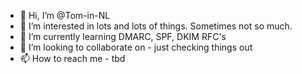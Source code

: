 - 👋 Hi, I’m @Tom-in-NL
- 👀 I’m interested in lots and lots of things. Sometimes not so much.
- 🌱 I’m currently learning DMARC, SPF, DKIM RFC's
- 💞️ I’m looking to collaborate on - just checking things out
- 📫 How to reach me - tbd

<!---
Tom-in-NL/Tom-in-NL is a ✨ special ✨ repository because its `README.md` (this file) appears on your GitHub profile.
You can click the Preview link to take a look at your changes.
--->
